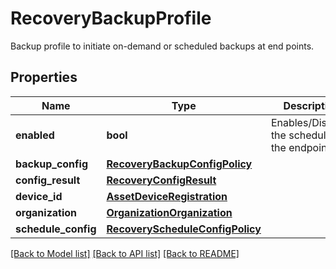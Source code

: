 # RecoveryBackupProfile

Backup profile to initiate on-demand or scheduled backups at end points. 
## Properties
Name | Type | Description | Notes
------------ | ------------- | ------------- | -------------
**enabled** | **bool** | Enables/Disables the schedule on the endpoint.    | [optional] 
**backup_config** | [**RecoveryBackupConfigPolicy**](.md) |  | [optional] 
**config_result** | [**RecoveryConfigResult**](.md) |  | [optional] 
**device_id** | [**AssetDeviceRegistration**](.md) |  | [optional] 
**organization** | [**OrganizationOrganization**](.md) |  | [optional] 
**schedule_config** | [**RecoveryScheduleConfigPolicy**](.md) |  | [optional] 

[[Back to Model list]](../README.md#documentation-for-models) [[Back to API list]](../README.md#documentation-for-api-endpoints) [[Back to README]](../README.md)



